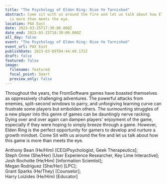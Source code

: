 ```yaml
---
title: "The Psychology of Elden Ring: Rise Ye Tarnished"
abstract: Come sit with us around the fire and let us talk about how Elden Ring
  is more than meets the eye.
location: PAX East
date: 2023-03-25T17:30:00.000Z
date_end: 2023-03-25T18:30:00.000Z
all_day: false
event: "The Psychology of Elden Ring: Rise Ye Tarnished"
event_url: PAX East
publishDate: 2023-03-09T04:44:49.172Z
draft: false
featured: false
image:
  filename: featured
  focal_point: Smart
  preview_only: false
---
```

Throughout the years, the FromSoftware games have boasted themselves as oppressively challenging adventures. The powerful attacks from enemies, split-second windows to parry, and unforgiving learning curve can frustrate some players but embolden others. The surmounting struggles of a new player into this genre of games can be dauntingly nerve racking. Dying over and over again can dampen players' enjoyment of the game, especially if they were hoping to simply breeze through a game. However, Elden Ring is the perfect opportunity for gamers to develop and nurture a growth mindset. Come Sit with us around the fire and let us talk about how this game is more than meets the eye.

Anthony Bean (He/Him) \[CEO/Psychologist, Geek Therapeutics];\
Steph Orme (She/Her) \[User Experience Researcher, Key Lime Interactive];\
Josh Rochotte (He/Him) \[Information Scientist];\
Megan Rodriguez (She/Her) \[LPC];\
Grant Sparks (He/They) \[Counselor];\
Harry Loizides (He/Him) \[Educator]